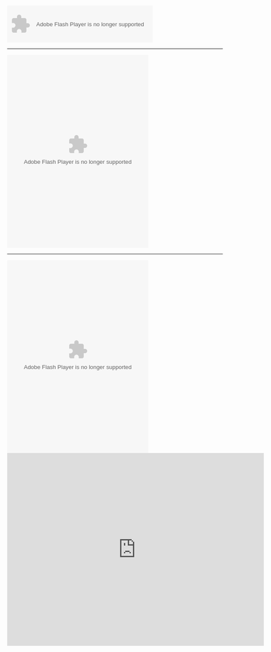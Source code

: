 
<!DOCTYPE html>  
 <html>  
  <head>  
   <meta http-equiv="Content-type" content="text/html;charset=utf-8">  
    </head>  
     <body>  
        <div>  
            <object width="340" height="86" data="http://music.163.com/style/swf/widget.swf?sid=188900&type=2&auto=0&width=320&height=66" type="application/x-shockwave-flash"></object>  
        </div>  
        <hr />  
        <div>  
        <object width="330" height="450" data="http://music.163.com/style/swf/widget.swf?sid=108250019&type=0&auto=0&width=310&height=430" type="application/x-shockwave-flash"></object>  
        </div>  
            <hr />  
        <div>  
        <object width="330" height="450" data="http://music.163.com/style/swf/widget.swf?sid=19971812&type=0&auto=0&width=310&height=430" type="application/x-shockwave-flash"></object>  
        </div>
        <iframe frameborder="no" border="0" marginwidth="0" marginheight="0" width="600" height="450" src="http://music.163.com/outchain/player?type=0&id=108250019&auto=1&height=430"></iframe></div></div></div>  
     </body>  
      </html> 

